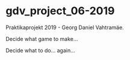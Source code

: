 # gdv_project_06-2019
Praktikaprojekt 2019 - Georg Daniel Vahtramäe.

Decide what game to make...

Decide what to do... again...
